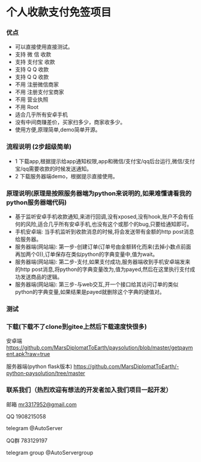 # 个人收款支付免签项目

### 优点

* 可以直接使用直接测试。
* 支持 微  信 收款
* 支持 支付宝 收款
* 支持 Q   Q 收款
* 支持 Q   Q 收款
* 不用 注册微信商家
* 不用 注册支付宝商家
* 不用 营业执照
* 不用 Root
* 适合几乎所有安卓手机
* 没有中间商赚差价，买家扫多少，商家收多少。
* 使用方便,原理简单,demo简单开源。

### 流程说明 (2步超级简单)

* 1 下载app,根据提示给app通知权限,app和微信/支付宝/qq后台运行,微信/支付宝/qq需要收款的时候发送通知。
* 2 下载服务器端demo，根据提示直接使用。

### 原理说明(原理是按照服务器端为python来说明的,如果难懂请看我的python服务器端代码)

* 基于监听安卓手机收款通知,来进行回调,没有xposed,没有hook,账户不会有任何的风险,适合几乎所有安卓手机,也没有这个或那个的bug,只要给通知即可。
* 手机安卓端: 当手机监听到收款消息的时候,将会发送带有金额的http post消息给服务器。
* 服务器端(网站端): 第一步-创建订单(订单号由金额转化而来(去掉小数点前面再加两个0)),订单保存在类似python的字典变量中,值为wait。
* 服务器端(网站端): 第二步-支付,如果支付成功,服务器端收到手机安卓端发来的http post消息,将python的字典变量改为,值为payed,然后在这里执行支付成功发送商品的逻辑。
* 服务器端(网站端): 第三步-与web交互,开一个接口给其访问订单的类似python的字典变量,如果结果是payed就删除这个字典的键值对。

### 测试

### 下载(下载不了clone到gitee上然后下载速度快很多)

安卓端 https://github.com/MarsDiplomatToEarth/paysolution/blob/master/getpayment.apk?raw=true

服务器端(python flask版本) https://github.com/MarsDiplomatToEarth/-python-paysolution/tree/master

### 联系我们（热烈欢迎有想法的开发者加入我们项目一起开发）

邮箱 mr3317952@gmail.com

QQ 1908215058

telegram @AutoServer

QQ群 783129197

telegram group @AutoServergroup
